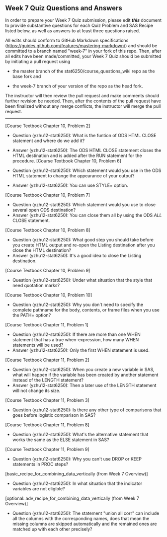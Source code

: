 ## Week 7 Quiz Questions and Answers

In order to prepare your Week 7 Quiz submission, please edit ***this*** document to provide substantive questions for each Quiz Problem and SAS Recipe listed below, as well as answers to at least three questions raised.

All edits should conform to GitHub Markdown specifications (https://guides.github.com/features/mastering-markdown/) and should be committed to a branch named "week-7" in your fork of this repo. Then, after all edits have been made/committed, your Week 7 Quiz should be submitted by initiating a pull request using

- the master branch of the stat6250/course_questions_wiki repo as the base fork and

- the week-7 branch of your version of the repo as the head fork.

The instructor will then review the pull request and make comments should further revision be needed. Then, after the contents of the pull request have been finalized without any merge conflicts, the instructor will merge the pull request.

********************************************************************************



[Course Textbook Chapter 10, Problem 2]

- Question (yzhu12-stat6250): What is the funtion of ODS HTML CLOSE statement and where do we add it?
- Answer (yzhu12-stat6250): The ODS HTML CLOSE statement closes the HTML destination and is added after the RUN statement for the procedure.
[Course Textbook Chapter 10, Problem 6]

- Question (yzhu12-stat6250): Which statement would you use in the ODS HTML statement to change the appearance of your output?
- Answer (yzhu12-stat6250): You can use STYLE= option.

[Course Textbook Chapter 10, Problem 7]

- Question (yzhu12-stat6250): Which statement would you use to close several open ODS destination?
- Answer (yzhu12-stat6250): You can close them all by using the ODS _ALL_ CLOSE statement.

[Course Textbook Chapter 10, Problem 8]

- Question (yzhu12-stat6250): What good step you should take before you create HTML output and re-open the Listing destination after you close the HTML destination?
- Answer (yzhu12-stat6250): It's a good idea to close the Listing destination.


[Course Textbook Chapter 10, Problem 9]

- Question (yzhu12-stat6250): Under what situation that the style that need quotation marks?

[Course Textbook Chapter 10, Problem 10]

- Question (yzhu12-stat6250): Why you don't need to specify the complete pathname for the body, contents, or frame files when you use the PATH= option?

[Course Textbook Chapter 11, Problem 1]

- Question (yzhu12-stat6250): If there are more than one WHEN statement that has a true when-expression, how many WHEN statements will be used?
- Answer (yzhu12-stat6250): Only the first WHEN statement is used.

[Course Textbook Chapter 11, Problem 2]

- Question (yzhu12-stat6250): When you create a new variable in SAS, what will happen if the variable has been created by another statement instead of the LENGTH statement?
- Answer (yzhu12-stat6250): Then a later use of the LENGTH statement will not change its size.

[Course Textbook Chapter 11, Problem 3]

- Question (yzhu12-stat6250): Is there any other type of comparisons that goes before logistic comparison in SAS?

[Course Textbook Chapter 11, Problem 8]

- Question (yzhu12-stat6250): What's the alternative statement that works the same as the ELSE statement in SAS?

[Course Textbook Chapter 11, Problem 9]

- Question (yzhu12-stat6250): Why you can't use DROP or KEEP statements in PROC steps?

[basic_recipe_for_combining_data_vertically (from Week 7 Overview)]

- Question (yzhu12-stat6250): In what situation that the indicator variables are not eligible?

[optional: adv_recipe_for_combining_data_vertically (from Week 7 Overview)]

- Question (yzhu12-stat6250): The statement "union all corr" can include all the columns with the corresponding names, does that mean the missing columns are skipped automatically and the remained ones are matched up with each other precisely?
